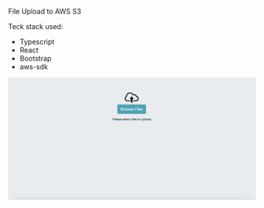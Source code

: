 File Upload to AWS S3

Teck stack used:
- Typescript
- React
- Bootstrap
- aws-sdk

<img src="Screen_Shot.png">
